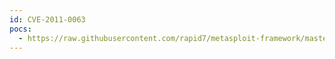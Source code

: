 ```yaml
---
id: CVE-2011-0063
pocs:
  - https://raw.githubusercontent.com/rapid7/metasploit-framework/master/modules/auxiliary/scanner/http/majordomo2_directory_traversal.rb
---
```

